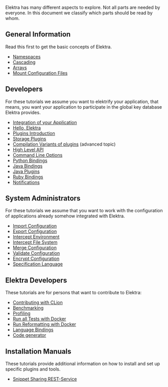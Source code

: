 Elektra has many different aspects to explore.
Not all parts are needed by everyone.
In this document we classify which parts should
be read by whom.

## General Information

Read this first to get the basic concepts of Elektra.

- [Namespaces](namespaces.md)
- [Cascading](cascading.md)
- [Arrays](arrays.md)
- [Mount Configuration Files](mount.md)

## Developers

For these tutorials we assume you want to elektrify your
application, that means, you want your application
to participate in the global key database Elektra
provides.

- [Integration of your Application](application-integration.md)
- [Hello, Elektra](hello-elektra.md)
- [Plugins Introduction](plugins.md)
- [Storage Plugins](storage-plugins.md)
- [Compilation Variants of plugins](compilation-variants.md) (advanced topic)
- [High Level API](highlevel.md)
- [Command Line Options](command-line-options.md)
- [Python Bindings](python-kdb.md)
- [Java Bindings](java-kdb.md)
- [Java Plugins](java-plugins.md)
- [Ruby Bindings](/src/bindings/swig/ruby/README.md)
- [Notifications](notifications.md)

## System Administrators

For these tutorials we assume that you want to
work with the configuration of applications
already somehow integrated with Elektra.

- [Import Configuration](import.md)
- [Export Configuration](export.md)
- [Intercept Environment](/src/bindings/intercept/env/README.md)
- [Intercept File System](/src/bindings/intercept/fs/README.md)
- [Merge Configuration](merge.md)
- [Validate Configuration](validation.md)
- [Encrypt Configuration](crypto.md)
- [Specification Language](specification-language.md)

## Elektra Developers

These tutorials are for persons that want to contribute to
Elektra:

- [Contributing with CLion](contributing-clion.md)
- [Benchmarking](benchmarking.md)
- [Profiling](profiling.md)
- [Run all Tests with Docker](run_all_tests_with_docker.md)
- [Run Reformatting with Docker](run_reformatting_script_with_docker.md)
- [Language Bindings](language-bindings.md)
- [Code generator](code-generator.md)

## Installation Manuals

These tutorials provide additional information on how to
install and set up specific plugins and tools.

- [Snippet Sharing REST-Service](snippet-sharing-rest-service.md)

